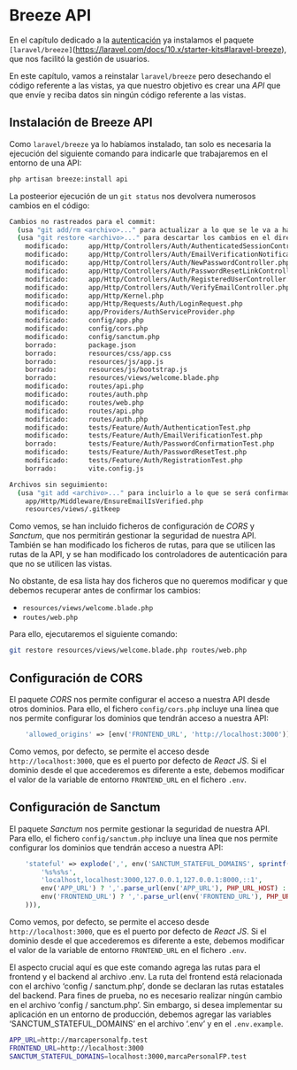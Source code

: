 # Breeze API

En el capítulo dedicado a la [autenticación](./052_Autenticacion.md) ya instalamos el paquete `[laravel/breeze]`(https://laravel.com/docs/10.x/starter-kits#laravel-breeze), que nos facilitó la gestión de usuarios.

En este capítulo, vamos a reinstalar `laravel/breeze` pero desechando el código referente a las vistas, ya que nuestro objetivo es crear una _API_ que que envíe y reciba datos sin ningún código referente a las vistas.

## Instalación de Breeze API

Como `laravel/breeze` ya lo habíamos instalado, tan solo es necesaria la ejecución del siguiente comando para indicarle que trabajaremos en el entorno de una API:

```bash
php artisan breeze:install api
```

La posteerior ejecución de un `git status` nos devolvera numerosos cambios en el código:
    
```bash
Cambios no rastreados para el commit:
  (usa "git add/rm <archivo>..." para actualizar a lo que se le va a hacer commit)
  (usa "git restore <archivo>..." para descartar los cambios en el directorio de trabajo)
	modificado:     app/Http/Controllers/Auth/AuthenticatedSessionController.php
	modificado:     app/Http/Controllers/Auth/EmailVerificationNotificationController.php
	modificado:     app/Http/Controllers/Auth/NewPasswordController.php
	modificado:     app/Http/Controllers/Auth/PasswordResetLinkController.php
	modificado:     app/Http/Controllers/Auth/RegisteredUserController.php
	modificado:     app/Http/Controllers/Auth/VerifyEmailController.php
	modificado:     app/Http/Kernel.php
	modificado:     app/Http/Requests/Auth/LoginRequest.php
	modificado:     app/Providers/AuthServiceProvider.php
	modificado:     config/app.php
	modificado:     config/cors.php
	modificado:     config/sanctum.php
	borrado:        package.json
	borrado:        resources/css/app.css
	borrado:        resources/js/app.js
	borrado:        resources/js/bootstrap.js
   	borrado:        resources/views/welcome.blade.php
	modificado:     routes/api.php
	modificado:     routes/auth.php
	modificado:     routes/web.php
	modificado:     routes/api.php
	modificado:     routes/auth.php
	modificado:     tests/Feature/Auth/AuthenticationTest.php
	modificado:     tests/Feature/Auth/EmailVerificationTest.php
	borrado:        tests/Feature/Auth/PasswordConfirmationTest.php
	modificado:     tests/Feature/Auth/PasswordResetTest.php
	modificado:     tests/Feature/Auth/RegistrationTest.php
	borrado:        vite.config.js

Archivos sin seguimiento:
  (usa "git add <archivo>..." para incluirlo a lo que se será confirmado)
	app/Http/Middleware/EnsureEmailIsVerified.php
	resources/views/.gitkeep
```

Como vemos, se han incluido ficheros de configuración de _CORS_ y _Sanctum_, que nos permitirán gestionar la seguridad de nuestra API. También se han modificado los ficheros de rutas, para que se utilicen las rutas de la API, y se han modificado los controladores de autenticación para que no se utilicen las vistas.

No obstante, de esa lista hay dos ficheros que no queremos modificar y que debemos recuperar antes de confirmar los cambios:

- `resources/views/welcome.blade.php`
- `routes/web.php`

Para ello, ejecutaremos el siguiente comando:

```bash
git restore resources/views/welcome.blade.php routes/web.php
```

## Configuración de CORS

El paquete _CORS_ nos permite configurar el acceso a nuestra API desde otros dominios. Para ello, el fichero `config/cors.php` incluye una línea que nos permite configurar los dominios que tendrán acceso a nuestra API:

```php
    'allowed_origins' => [env('FRONTEND_URL', 'http://localhost:3000')],
```

Como vemos, por defecto, se permite el acceso desde `http://localhost:3000`, que es el puerto por defecto de _React JS_. Si el dominio desde el que accederemos es diferente a este, debemos modificar el valor de la variable de entorno `FRONTEND_URL` en el fichero `.env`.

## Configuración de Sanctum

El paquete _Sanctum_ nos permite gestionar la seguridad de nuestra API. Para ello, el fichero `config/sanctum.php` incluye una línea que nos permite configurar los dominios que tendrán acceso a nuestra API:

```php
    'stateful' => explode(',', env('SANCTUM_STATEFUL_DOMAINS', sprintf(
        '%s%s%s',
        'localhost,localhost:3000,127.0.0.1,127.0.0.1:8000,::1',
        env('APP_URL') ? ','.parse_url(env('APP_URL'), PHP_URL_HOST) : '',
        env('FRONTEND_URL') ? ','.parse_url(env('FRONTEND_URL'), PHP_URL_HOST) : ''
    ))),

```

Como vemos, por defecto, se permite el acceso desde `http://localhost:3000`, que es el puerto por defecto de _React JS_. Si el dominio desde el que accederemos es diferente a este, debemos modificar el valor de la variable de entorno `FRONTEND_URL` en el fichero `.env`.

El aspecto crucial aquí es que este comando agrega las rutas para el frontend y el backend al archivo .env. La ruta del frontend está relacionada con el archivo ‘config / sanctum.php’, donde se declaran las rutas estatales del backend. Para fines de prueba, no es necesario realizar ningún cambio en el archivo ‘config / sanctum.php’. Sin embargo, si desea implementar su aplicación en un entorno de producción, debemos agregar las variables ‘SANCTUM_STATEFUL_DOMAINS’ en el archivo ‘.env’ y en el `.env.example`.

```bash
APP_URL=http://marcapersonalfp.test
FRONTEND_URL=http://localhost:3000
SANCTUM_STATEFUL_DOMAINS=localhost:3000,marcaPersonalFP.test
```

